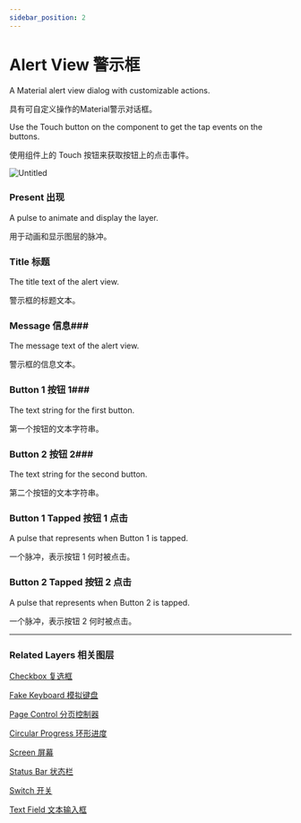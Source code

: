 ```yaml
---
sidebar_position: 2
---
```


# Alert View 警示框

A Material alert view dialog with customizable actions.

具有可自定义操作的Material警示对话框。

Use the Touch button on the component to get the tap events on the buttons.

使用组件上的 Touch 按钮来获取按钮上的点击事件。

![Untitled](https://s3.us-west-2.amazonaws.com/secure.notion-static.com/8894b6ab-5b64-447d-9b79-18c2394c4d80/Untitled.png?X-Amz-Algorithm=AWS4-HMAC-SHA256&X-Amz-Content-Sha256=UNSIGNED-PAYLOAD&X-Amz-Credential=AKIAT73L2G45EIPT3X45%2F20220602%2Fus-west-2%2Fs3%2Faws4_request&X-Amz-Date=20220602T190135Z&X-Amz-Expires=86400&X-Amz-Signature=a0c99ed1f4e2986d53353e60d2549d79a0cb6ce50c7683cdac02114e7a54cbfa&X-Amz-SignedHeaders=host&response-content-disposition=filename%20%3D%22Untitled.png%22&x-id=GetObject)

### Present 出现

A pulse to animate and display the layer.

用于动画和显示图层的脉冲。

### Title 标题 

The title text of the alert view.

警示框的标题文本。

### Message 信息### 

The message text of the alert view.

警示框的信息文本。

### Button 1 按钮 1### 

The text string for the first button.

第一个按钮的文本字符串。

### Button 2 按钮 2### 

The text string for the second button.

第二个按钮的文本字符串。

### Button 1 Tapped 按钮 1 点击

A pulse that represents when Button 1 is tapped.

一个脉冲，表示按钮 1 何时被点击。

### Button 2 Tapped 按钮 2 点击

A pulse that represents when Button 2 is tapped.

一个脉冲，表示按钮 2 何时被点击。

------

### Related Layers 相关图层

[Checkbox 复选框](https://www.notion.so/Checkbox-3b26d11b40fe4fd6b4331fa09afc1b47)

[Fake Keyboard 模拟键盘](https://www.notion.so/Fake-Keyboard-3feb346590de4ff3822b6079c7dc17b9)

[Page Control 分页控制器](https://www.notion.so/Page-Control-73fd8adb143a4b34a3267ece18dfd876)

[Circular Progress 环形进度](https://www.notion.so/Circular-Progress-df848ba8986b4983aaa59dbf7c05faae)

[Screen 屏幕](https://www.notion.so/Screen-a0d1e5fd463540a6b93c635a9706cab2)

[Status Bar 状态栏](https://www.notion.so/Status-Bar-c2583cf542a241949665528cff2c5031)

[Switch 开关](https://www.notion.so/Switch-4171567de6384966b26842c68b41155d)

[Text Field 文本输入框](https://www.notion.so/Text-Field-4a2ab8b08c3a49d19b19e4f715dedf41)
